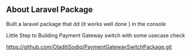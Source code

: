 

## About Laravel Package 

Built a laravel package that dd (it works well done ) in the console 

Little Step to Building Payment Gateway switch  with some usecase check 

https://github.com/OladitiSodiq/PaymentGatewaySwitchPackage.git